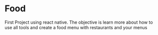 # Food

First Project using react native. The objective is learn more about how to use all tools and create a food menu with restaurants and your menus
